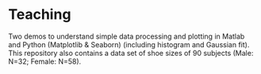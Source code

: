 # Teaching
Two demos to understand simple data processing and plotting in Matlab and Python (Matplotlib & Seaborn) (including histogram and Gaussian fit).
This repository also contains a data set of shoe sizes of 90 subjects (Male: N=32; Female: N=58).
